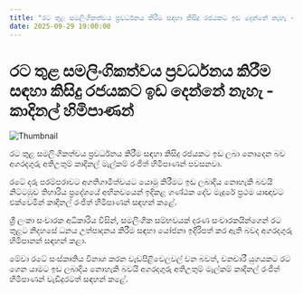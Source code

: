 ```yaml
---
title: "රට තුළ සමලිංගිකත්වය ප්‍රවර්ධනය කිරීම සඳහා කිසිදු රජයකට ඉඩ දෙන්නේ නැහැ - කාදිනල් හිමිපාණන්"
date: 2025-09-29 19:00:00
---
```


# රට තුළ සමලිංගිකත්වය ප්‍රවර්ධනය කිරීම සඳහා කිසිදු රජයකට ඉඩ දෙන්නේ නැහැ - කාදිනල් හිමිපාණන්

![Thumbnail](https://helakuru.sgp1.cdn.digitaloceanspaces.com/esana/images/lib/ranjith-cardinal.jpg)

රට තුළ සමලිංගිකත්වය ප්‍රවර්ධනය කිරීම සඳහා කිසිදු රජයකට ඉඩ ලබා නොදෙන බව අගරදගුරු අතිඋතුම් කාදිනල් මැල්කම් රංජිත් හිමිපාණන් පවසනවා.

රටේ දරු පරම්පරාවට අගතිගාමීත්වයට යොමු කිරීමට ඉඩ ලබාදිය නොහැකි බවයි නිට්ටඹුව තිහාරිය ප්‍රදේශයේ අභිනවයෙන් ඉදිකළ ගණ්ඨක දේව මැදුරේ ප්‍රථම යාඥාවට එක්වෙමින් කාදිනල් රංජිත් හිමිපාණන් සඳහන් කළේ.

ශ්‍රී ලංකා සංචාරක අධිකාරිය විසින්, සමලිංගික සම්භවයක් දරණ සංචාරකයින්ගෙන් රට තුළට නිදහසේ ධනය උත්පාදනය කිරීම සඳහා යෝජනා ඉදිරිපත් කර ඇති බවද අගරදගුරු හිමිපානන් සඳහන් කළා.

මේවා රටේ සංස්කෘතිය විනාශ කරන වැඩපිළිවෙලවල් වන බවත්, වනචාරී යුගයකට රට ගෙන යාමට ඉඩ ලබාදිය නොහැකි බවයි අගරදගුරු අතිඋතුම් මැල්කම් කාදිනල් රංජිත් හිමිපාණන් වැඩිදුරටත් සඳහන් කළේ.

